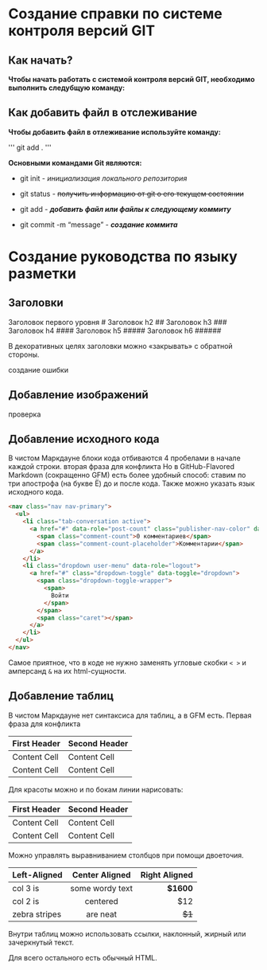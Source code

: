 # Создание справки по системе контроля версий GIT #


## Как начать? 
**Чтобы начать работать с системой контроля версий GIT, необходимо выполнить следубщую команду:**




## Как добавить файл в отслеживание

**Чтобы добавить файл в отлеживание используйте команду:**


''' 
git add .
'''


**Основными командами Git являются:**


* git init - *инициализация локального репозитория* 

* git status - ~~получить информацию от git о его текущем состоянии~~

* git add - ***добавить файл или файлы к следующему коммиту***

* git commit -m “message” - ***создание коммита***

# Создание руководства по языку разметки 


## Заголовки
Заголовок первого уровня #
Заголовок h2 ## 
Заголовок h3 ###
Заголовок h4 ####
Заголовок h5 #####
Заголовок h6 ######

В декоративных целях заголовки можно «закрывать» с обратной стороны.

создание ошибки


## Добавление изображений
проверка




## Добавление исходного кода 
В чистом Маркдауне блоки кода отбиваются 4 пробелами в начале каждой строки.
вторая фраза для конфликта
Но в GitHub-Flavored Markdown (сокращенно GFM) есть более удобный способ: ставим по три апострофа (на букве Ё) до и после кода. Также можно указать язык исходного кода.

```html
<nav class="nav nav-primary">
  <ul>
    <li class="tab-conversation active">
      <a href="#" data-role="post-count" class="publisher-nav-color" data-nav="conversation">
        <span class="comment-count">0 комментариев</span>
        <span class="comment-count-placeholder">Комментарии</span>
      </a>
    </li>
    <li class="dropdown user-menu" data-role="logout">
      <a href="#" class="dropdown-toggle" data-toggle="dropdown">
        <span class="dropdown-toggle-wrapper">
          <span>
            Войти
          </span>
        </span>
        <span class="caret"></span>
      </a>
    </li>
  </ul>
</nav>
```

Самое приятное, что в коде не нужно заменять угловые скобки `< >` и амперсанд `&` на их html-сущности.






## Добавление таблиц
В чистом Маркдауне нет синтаксиса для таблиц, а в GFM есть.
Первая фраза для конфликта




First Header  | Second Header
------------- | -------------
Content Cell  | Content Cell
Content Cell  | Content Cell

Для красоты можно и по бокам линии нарисовать:

| First Header  | Second Header |
| ------------- | ------------- |
| Content Cell  | Content Cell  |
| Content Cell  | Content Cell  |

Можно управлять выравниванием столбцов при помощи двоеточия.

| Left-Aligned  | Center Aligned  | Right Aligned |
|:------------- |:---------------:| -------------:|
| col 3 is      | some wordy text |     **$1600** |
| col 2 is      | centered        |         $12   |
| zebra stripes | are neat        |        ~~$1~~ |

Внутри таблиц можно использовать ссылки, наклонный, жирный или зачеркнутый текст.

Для всего остального есть обычный HTML.